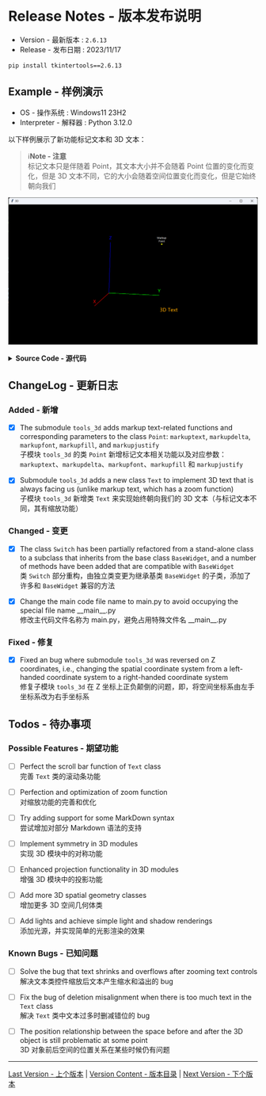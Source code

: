 Release Notes - 版本发布说明
===========================

* Version - 最新版本 : `2.6.13`
* Release - 发布日期 : 2023/11/17

```
pip install tkintertools==2.6.13
```

Example - 样例演示
-----------------

* OS - 操作系统 : Windows11 23H2
* Interpreter - 解释器 : Python 3.12.0

以下样例展示了新功能标记文本和 3D 文本：

> ℹ️**Note - 注意**  
> 标记文本只是伴随着 Point，其文本大小并不会随着 Point 位置的变化而变化，但是 3D 文本不同，它的大小会随着空间位置变化而变化，但是它始终朝向我们

![png](example.png)

<details><summary><b>Source Code - 源代码</b></summary>

```python
import tkintertools as tkt
from tkintertools import tools_3d as t3d

root = tkt.Tk('3D', 1600, 900)
space = t3d.Space(root, 1600, 900, 0, 0, bg='black')
t3d.Line(space, [0, 0, 0], [200, 0, 0], width=2, fill='#FF0000')  # X
t3d.Line(space, [0, 0, 0], [0, 200, 0], width=2, fill='#00FF00')  # Y
t3d.Line(space, [0, 0, 0], [0, 0, 200], width=2, fill='#0000FF')  # Z
t3d.Point(space, [200, 0, 0], size=0, markuptext='X', markupfill='#FF0000', markupdelta=(0, 30))  # Markup Text X
t3d.Point(space, [0, 200, 0], size=0, markuptext='Y', markupfill='#00FF00', markupdelta=(0, 30))  # Markup Text Y
t3d.Point(space, [0, 0, 200], size=0, markuptext='Z', markupfill='#0000FF', markupdelta=(0, 30))  # Markup Text Z
t3d.Point(space, [0, 200, 200], fill='yellow', size=5, markuptext='Markup\nPoint', markupfill='white', markupdelta=(0, 30), markupfont=(tkt.FONT, 12))  # Markup Point
t3d.Text(space, [200, 200, 0], '3D Text', fill='orange')  # 3D Text
root.mainloop()
```

</details>

ChangeLog - 更新日志
-------------------

### Added - 新增

- [X] The submodule `tools_3d` adds markup text-related functions and corresponding parameters to the class `Point`: `markuptext`, `markupdelta`, `markupfont`, `markupfill`, and `markupjustify`  
子模块 `tools_3d` 的类 `Point` 新增标记文本相关功能以及对应参数：`markuptext`、`markupdelta`、`markupfont`、`markupfill` 和 `markupjustify`

- [X] Submodule `tools_3d` adds a new class `Text` to implement 3D text that is always facing us (unlike markup text, which has a zoom function)  
子模块 `tools_3d` 新增类 `Text` 来实现始终朝向我们的 3D 文本（与标记文本不同，其有缩放功能）

### Changed - 变更

- [X] The class `Switch` has been partially refactored from a stand-alone class to a subclass that inherits from the base class `BaseWidget`, and a number of methods have been added that are compatible with `BaseWidget`  
类 `Switch` 部分重构，由独立类变更为继承基类 `BaseWidget` 的子类，添加了许多和 `BaseWidget` 兼容的方法

- [X] Change the main code file name to main.py to avoid occupying the special file name \_\_main\_\_.py  
修改主代码文件名称为 main.py，避免占用特殊文件名 \_\_main\_\_.py

### Fixed - 修复

- [X] Fixed an bug where submodule `tools_3d` was reversed on Z coordinates, i.e., changing the spatial coordinate system from a left-handed coordinate system to a right-handed coordinate system  
修复子模块 `tools_3d` 在 Z 坐标上正负颠倒的问题，即，将空间坐标系由左手坐标系改为右手坐标系

Todos - 待办事项
---------------

### Possible Features - 期望功能

- [ ] Perfect the scroll bar function of `Text` class  
完善 `Text` 类的滚动条功能

- [ ] Perfection and optimization of zoom function  
对缩放功能的完善和优化

- [ ] Try adding support for some MarkDown syntax  
尝试增加对部分 Markdown 语法的支持

- [ ] Implement symmetry in 3D modules  
实现 3D 模块中的对称功能

- [ ] Enhanced projection functionality in 3D modules  
增强 3D 模块中的投影功能

- [ ] Add more 3D spatial geometry classes  
增加更多 3D 空间几何体类

-  [ ] Add lights and achieve simple light and shadow renderings  
添加光源，并实现简单的光影渲染的效果

### Known Bugs - 已知问题

- [ ] Solve the bug that text shrinks and overflows after zooming text controls  
解决文本类控件缩放后文本产生缩水和溢出的 bug

- [ ] Fix the bug of deletion misalignment when there is too much text in the `Text` class  
解决 `Text` 类中文本过多时删减错位的 bug

- [ ] The position relationship between the space before and after the 3D object is still problematic at some point  
3D 对象前后空间的位置关系在某些时候仍有问题

---
[Last Version - 上个版本](../2.6.12/News.md) | [Version Content - 版本目录](../README.md) | [Next Version - 下个版本](../2.6.14/News.md)

